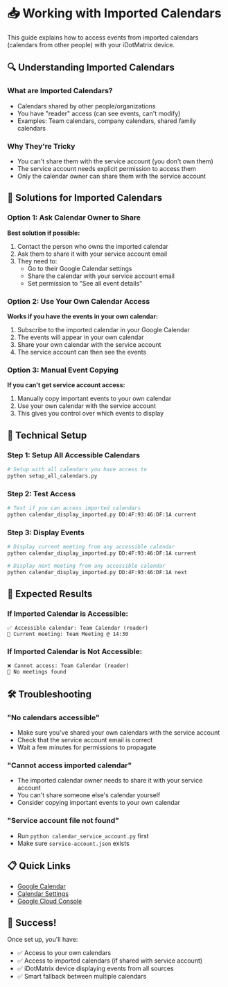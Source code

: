 # 📥 Working with Imported Calendars

This guide explains how to access events from imported calendars (calendars from other people) with your iDotMatrix device.

## 🔍 Understanding Imported Calendars

### What are Imported Calendars?
- Calendars shared by other people/organizations
- You have "reader" access (can see events, can't modify)
- Examples: Team calendars, company calendars, shared family calendars

### Why They're Tricky
- You can't share them with the service account (you don't own them)
- The service account needs explicit permission to access them
- Only the calendar owner can share them with the service account

## 🚀 Solutions for Imported Calendars

### Option 1: Ask Calendar Owner to Share
**Best solution if possible:**

1. Contact the person who owns the imported calendar
2. Ask them to share it with your service account email
3. They need to:
   - Go to their Google Calendar settings
   - Share the calendar with your service account email
   - Set permission to "See all event details"

### Option 2: Use Your Own Calendar Access
**Works if you have the events in your own calendar:**

1. Subscribe to the imported calendar in your Google Calendar
2. The events will appear in your own calendar
3. Share your own calendar with the service account
4. The service account can then see the events

### Option 3: Manual Event Copying
**If you can't get service account access:**

1. Manually copy important events to your own calendar
2. Use your own calendar with the service account
3. This gives you control over which events to display

## 🔧 Technical Setup

### Step 1: Setup All Accessible Calendars
```bash
# Setup with all calendars you have access to
python setup_all_calendars.py
```

### Step 2: Test Access
```bash
# Test if you can access imported calendars
python calendar_display_imported.py DD:4F:93:46:DF:1A current
```

### Step 3: Display Events
```bash
# Display current meeting from any accessible calendar
python calendar_display_imported.py DD:4F:93:46:DF:1A current

# Display next meeting from any accessible calendar
python calendar_display_imported.py DD:4F:93:46:DF:1A next
```

## 🎯 Expected Results

### If Imported Calendar is Accessible:
```
✅ Accessible calendar: Team Calendar (reader)
📅 Current meeting: Team Meeting @ 14:30
```

### If Imported Calendar is Not Accessible:
```
❌ Cannot access: Team Calendar (reader)
📅 No meetings found
```

## 🛠️ Troubleshooting

### "No calendars accessible"
- Make sure you've shared your own calendars with the service account
- Check that the service account email is correct
- Wait a few minutes for permissions to propagate

### "Cannot access imported calendar"
- The imported calendar owner needs to share it with your service account
- You can't share someone else's calendar yourself
- Consider copying important events to your own calendar

### "Service account file not found"
- Run `python calendar_service_account.py` first
- Make sure `service-account.json` exists

## 📋 Quick Links

- [Google Calendar](https://calendar.google.com)
- [Calendar Settings](https://calendar.google.com/calendar/r/settings)
- [Google Cloud Console](https://console.cloud.google.com)

## 🎉 Success!

Once set up, you'll have:
- ✅ Access to your own calendars
- ✅ Access to imported calendars (if shared with service account)
- ✅ iDotMatrix device displaying events from all sources
- ✅ Smart fallback between multiple calendars
